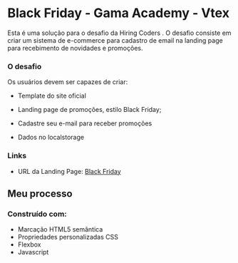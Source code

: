 # Black Friday - Gama Academy - Vtex

Esta é uma solução para o desafio da Hiring Coders . O desafio consiste em criar um sistema de e-commerce para cadastro de email na landing page para recebimento de novidades e promoções.

### O desafio

Os usuários devem ser capazes de criar:

- Template do site oficial 

- Landing page de promoções, estilo Black Friday; 

- Cadastre seu e-mail para receber promoções 

- Dados no localstorage

### Links

- URL da Landing Page: [Black Friday](https://blackfriday-gama-vtex.netlify.app/)

## Meu processo

### Construído com:

- Marcação HTML5 semântica
- Propriedades personalizadas CSS
- Flexbox
- Javascript